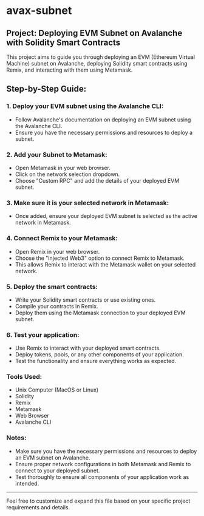 # avax-subnet

## Project: Deploying EVM Subnet on Avalanche with Solidity Smart Contracts

This project aims to guide you through deploying an EVM (Ethereum Virtual Machine) subnet on Avalanche, deploying Solidity smart contracts using Remix, and interacting with them using Metamask.

## Step-by-Step Guide:

### 1. Deploy your EVM subnet using the Avalanche CLI:
   - Follow Avalanche's documentation on deploying an EVM subnet using the Avalanche CLI.
   - Ensure you have the necessary permissions and resources to deploy a subnet.

### 2. Add your Subnet to Metamask:
   - Open Metamask in your web browser.
   - Click on the network selection dropdown.
   - Choose "Custom RPC" and add the details of your deployed EVM subnet.

### 3. Make sure it is your selected network in Metamask:
   - Once added, ensure your deployed EVM subnet is selected as the active network in Metamask.

### 4. Connect Remix to your Metamask:
   - Open Remix in your web browser.
   - Choose the "Injected Web3" option to connect Remix to Metamask.
   - This allows Remix to interact with the Metamask wallet on your selected network.

### 5. Deploy the smart contracts:
   - Write your Solidity smart contracts or use existing ones.
   - Compile your contracts in Remix.
   - Deploy them using the Metamask connection to your deployed EVM subnet.

### 6. Test your application:
   - Use Remix to interact with your deployed smart contracts.
   - Deploy tokens, pools, or any other components of your application.
   - Test the functionality and ensure everything works as expected.

### Tools Used:
- Unix Computer (MacOS or Linux)
- Solidity
- Remix
- Metamask
- Web Browser
- Avalanche CLI

### Notes:
- Make sure you have the necessary permissions and resources to deploy an EVM subnet on Avalanche.
- Ensure proper network configurations in both Metamask and Remix to connect to your deployed subnet.
- Test thoroughly to ensure all components of your application work as intended.

---

Feel free to customize and expand this file based on your specific project requirements and details.
